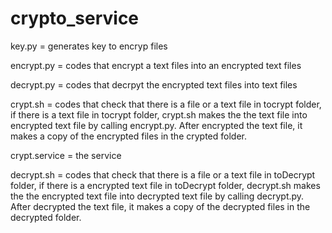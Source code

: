 # crypto_service
key.py = generates key to encryp files

encrypt.py = codes that encrypt a text files into an encrypted text files

decrypt.py = codes that decrpyt the encrypted text files into text files

crypt.sh = codes that check that there is a file or a text file in tocrypt folder,
if there is a text file in tocrypt folder, crypt.sh makes the the text file into encrypted text file 
by calling encrypt.py.
After encrypted the text file, it makes a copy of the encrypted files in the crypted folder.

crypt.service = the service 

decrypt.sh = codes that check that there is a file or a text file in toDecrypt folder,
if there is a encrypted text file in toDecrypt folder, decrypt.sh makes the the encrypted text file into decrypted text file 
by calling decrypt.py.
After decrypted the text file, it makes a copy of the decrypted files in the decrypted folder.


